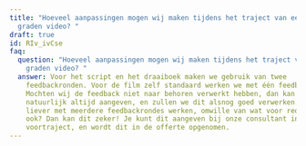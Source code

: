 ```yaml
---
title: "Hoeveel aanpassingen mogen wij maken tijdens het traject van een 360
  graden video? "
draft: true
id: RIv_ivCse
faq:
  question: "Hoeveel aanpassingen mogen wij maken tijdens het traject van een 360
    graden video? "
  answer: Voor het script en het draaiboek maken we gebruik van twee
    feedbackronden. Voor de film zelf standaard werken we met één feedbackronde.
    Mochten wij de feedback niet naar behoren verwerkt hebben, dan kan je dit
    natuurlijk altijd aangeven, en zullen we dit alsnog goed verwerken. Mocht je
    liever met meerdere feedbackrondes werken, omwille van wat voor reden dan
    ook? Dan kan dit zeker! Je kunt dit aangeven bij onze consultant in het
    voortraject, en wordt dit in de offerte opgenomen.
---
```

